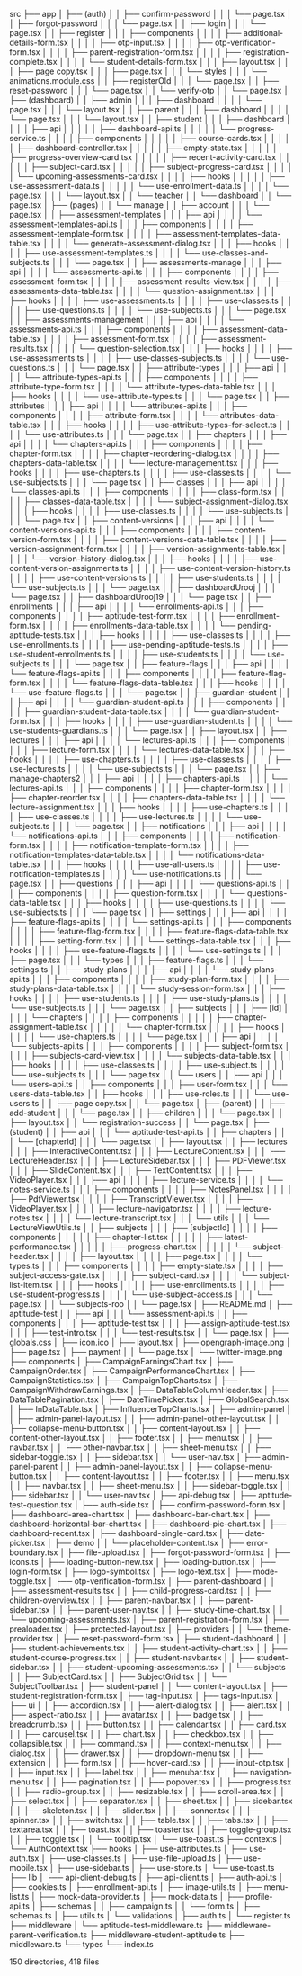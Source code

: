 src
├── app
│   ├── (auth)
│   │   ├── confirm-password
│   │   │   └── page.tsx
│   │   ├── forgot-password
│   │   │   └── page.tsx
│   │   ├── login
│   │   │   └── page.tsx
│   │   ├── register
│   │   │   ├── components
│   │   │   │   ├── additional-details-form.tsx
│   │   │   │   ├── otp-input.tsx
│   │   │   │   ├── otp-verification-form.tsx
│   │   │   │   ├── parent-registration-form.tsx
│   │   │   │   ├── registration-complete.tsx
│   │   │   │   └── student-details-form.tsx
│   │   │   ├── layout.tsx
│   │   │   ├── page copy.tsx
│   │   │   ├── page.tsx
│   │   │   └── styles
│   │   │       └── animations.module.css
│   │   ├── registerOld
│   │   │   └── page.tsx
│   │   ├── reset-password
│   │   │   └── page.tsx
│   │   └── verify-otp
│   │       └── page.tsx
│   ├── (dashboard)
│   │   ├── admin
│   │   │   ├── dashboard
│   │   │   │   └── page.tsx
│   │   │   └── layout.tsx
│   │   ├── parent
│   │   │   ├── dashboard
│   │   │   │   └── page.tsx
│   │   │   └── layout.tsx
│   │   ├── student
│   │   │   ├── dashboard
│   │   │   │   ├── api
│   │   │   │   │   ├── dashboard-api.ts
│   │   │   │   │   └── progress-service.ts
│   │   │   │   ├── components
│   │   │   │   │   ├── course-cards.tsx
│   │   │   │   │   ├── dashboard-controller.tsx
│   │   │   │   │   ├── empty-state.tsx
│   │   │   │   │   ├── progress-overview-card.tsx
│   │   │   │   │   ├── recent-activity-card.tsx
│   │   │   │   │   ├── subject-card.tsx
│   │   │   │   │   ├── subject-progress-card.tsx
│   │   │   │   │   └── upcoming-assessments-card.tsx
│   │   │   │   ├── hooks
│   │   │   │   │   ├── use-assessment-data.ts
│   │   │   │   │   └── use-enrollment-data.ts
│   │   │   │   └── page.tsx
│   │   │   └── layout.tsx
│   │   └── teacher
│   │       └── dashboard
│   │           └── page.tsx
│   ├── (pages)
│   │   └── manage
│   │       ├── account
│   │       │   └── page.tsx
│   │       ├── assessment-templates
│   │       │   ├── api
│   │       │   │   └── assessment-templates-api.ts
│   │       │   ├── components
│   │       │   │   ├── assessment-template-form.tsx
│   │       │   │   ├── assessment-templates-data-table.tsx
│   │       │   │   └── generate-assessment-dialog.tsx
│   │       │   ├── hooks
│   │       │   │   ├── use-assessment-templates.ts
│   │       │   │   └── use-classes-and-subjects.ts
│   │       │   └── page.tsx
│   │       ├── assessments-manage
│   │       │   ├── api
│   │       │   │   └── assessments-api.ts
│   │       │   ├── components
│   │       │   │   ├── assessment-form.tsx
│   │       │   │   ├── assessment-results-view.tsx
│   │       │   │   ├── assessments-data-table.tsx
│   │       │   │   └── question-assignment.tsx
│   │       │   ├── hooks
│   │       │   │   ├── use-assessments.ts
│   │       │   │   ├── use-classes.ts
│   │       │   │   ├── use-questions.ts
│   │       │   │   └── use-subjects.ts
│   │       │   └── page.tsx
│   │       ├── assessments-management
│   │       │   ├── api
│   │       │   │   └── assessments-api.ts
│   │       │   ├── components
│   │       │   │   ├── assessment-data-table.tsx
│   │       │   │   ├── assessment-form.tsx
│   │       │   │   ├── assessment-results.tsx
│   │       │   │   └── question-selection.tsx
│   │       │   ├── hooks
│   │       │   │   ├── use-assessments.ts
│   │       │   │   ├── use-classes-subjects.ts
│   │       │   │   └── use-questions.ts
│   │       │   └── page.tsx
│   │       ├── attribute-types
│   │       │   ├── api
│   │       │   │   └── attribute-types-api.ts
│   │       │   ├── components
│   │       │   │   ├── attribute-type-form.tsx
│   │       │   │   └── attribute-types-data-table.tsx
│   │       │   ├── hooks
│   │       │   │   └── use-attribute-types.ts
│   │       │   └── page.tsx
│   │       ├── attributes
│   │       │   ├── api
│   │       │   │   └── attributes-api.ts
│   │       │   ├── components
│   │       │   │   ├── attribute-form.tsx
│   │       │   │   └── attributes-data-table.tsx
│   │       │   ├── hooks
│   │       │   │   ├── use-attribute-types-for-select.ts
│   │       │   │   └── use-attributes.ts
│   │       │   └── page.tsx
│   │       ├── chapters
│   │       │   ├── api
│   │       │   │   └── chapters-api.ts
│   │       │   ├── components
│   │       │   │   ├── chapter-form.tsx
│   │       │   │   ├── chapter-reordering-dialog.tsx
│   │       │   │   ├── chapters-data-table.tsx
│   │       │   │   └── lecture-management.tsx
│   │       │   ├── hooks
│   │       │   │   ├── use-chapters.ts
│   │       │   │   ├── use-classes.ts
│   │       │   │   └── use-subjects.ts
│   │       │   └── page.tsx
│   │       ├── classes
│   │       │   ├── api
│   │       │   │   └── classes-api.ts
│   │       │   ├── components
│   │       │   │   ├── class-form.tsx
│   │       │   │   ├── classes-data-table.tsx
│   │       │   │   └── subject-assignment-dialog.tsx
│   │       │   ├── hooks
│   │       │   │   ├── use-classes.ts
│   │       │   │   └── use-subjects.ts
│   │       │   └── page.tsx
│   │       ├── content-versions
│   │       │   ├── api
│   │       │   │   └── content-versions-api.ts
│   │       │   ├── components
│   │       │   │   ├── content-version-form.tsx
│   │       │   │   ├── content-versions-data-table.tsx
│   │       │   │   ├── version-assignment-form.tsx
│   │       │   │   ├── version-assignments-table.tsx
│   │       │   │   └── version-history-dialog.tsx
│   │       │   ├── hooks
│   │       │   │   ├── use-content-version-assignments.ts
│   │       │   │   ├── use-content-version-history.ts
│   │       │   │   ├── use-content-versions.ts
│   │       │   │   ├── use-students.ts
│   │       │   │   └── use-subjects.ts
│   │       │   └── page.tsx
│   │       ├── dashboardUrooj
│   │       │   └── page.tsx
│   │       ├── dashboardUrooj19
│   │       │   └── page.tsx
│   │       ├── enrollments
│   │       │   ├── api
│   │       │   │   └── enrollments-api.ts
│   │       │   ├── components
│   │       │   │   ├── aptitude-test-form.tsx
│   │       │   │   ├── enrollment-form.tsx
│   │       │   │   ├── enrollments-data-table.tsx
│   │       │   │   └── pending-aptitude-tests.tsx
│   │       │   ├── hooks
│   │       │   │   ├── use-classes.ts
│   │       │   │   ├── use-enrollments.ts
│   │       │   │   ├── use-pending-aptitude-tests.ts
│   │       │   │   ├── use-student-enrollments.ts
│   │       │   │   ├── use-students.ts
│   │       │   │   └── use-subjects.ts
│   │       │   └── page.tsx
│   │       ├── feature-flags
│   │       │   ├── api
│   │       │   │   └── feature-flags-api.ts
│   │       │   ├── components
│   │       │   │   ├── feature-flag-form.tsx
│   │       │   │   └── feature-flags-data-table.tsx
│   │       │   ├── hooks
│   │       │   │   └── use-feature-flags.ts
│   │       │   └── page.tsx
│   │       ├── guardian-student
│   │       │   ├── api
│   │       │   │   └── guardian-student-api.ts
│   │       │   ├── components
│   │       │   │   ├── guardian-student-data-table.tsx
│   │       │   │   └── guardian-student-form.tsx
│   │       │   ├── hooks
│   │       │   │   ├── use-guardian-student.ts
│   │       │   │   └── use-students-guardians.ts
│   │       │   └── page.tsx
│   │       ├── layout.tsx
│   │       ├── lectures
│   │       │   ├── api
│   │       │   │   └── lectures-api.ts
│   │       │   ├── components
│   │       │   │   ├── lecture-form.tsx
│   │       │   │   └── lectures-data-table.tsx
│   │       │   ├── hooks
│   │       │   │   ├── use-chapters.ts
│   │       │   │   ├── use-classes.ts
│   │       │   │   ├── use-lectures.ts
│   │       │   │   └── use-subjects.ts
│   │       │   └── page.tsx
│   │       ├── manage-chapters2
│   │       │   ├── api
│   │       │   │   ├── chapters-api.ts
│   │       │   │   └── lectures-api.ts
│   │       │   ├── components
│   │       │   │   ├── chapter-form.tsx
│   │       │   │   ├── chapter-reorder.tsx
│   │       │   │   ├── chapters-data-table.tsx
│   │       │   │   └── lecture-assignment.tsx
│   │       │   ├── hooks
│   │       │   │   ├── use-chapters.ts
│   │       │   │   ├── use-classes.ts
│   │       │   │   ├── use-lectures.ts
│   │       │   │   └── use-subjects.ts
│   │       │   └── page.tsx
│   │       ├── notifications
│   │       │   ├── api
│   │       │   │   └── notifications-api.ts
│   │       │   ├── components
│   │       │   │   ├── notification-form.tsx
│   │       │   │   ├── notification-template-form.tsx
│   │       │   │   ├── notification-templates-data-table.tsx
│   │       │   │   └── notifications-data-table.tsx
│   │       │   ├── hooks
│   │       │   │   ├── use-all-users.ts
│   │       │   │   ├── use-notification-templates.ts
│   │       │   │   └── use-notifications.ts
│   │       │   └── page.tsx
│   │       ├── questions
│   │       │   ├── api
│   │       │   │   └── questions-api.ts
│   │       │   ├── components
│   │       │   │   ├── question-form.tsx
│   │       │   │   └── questions-data-table.tsx
│   │       │   ├── hooks
│   │       │   │   ├── use-questions.ts
│   │       │   │   └── use-subjects.ts
│   │       │   └── page.tsx
│   │       ├── settings
│   │       │   ├── api
│   │       │   │   ├── feature-flags-api.ts
│   │       │   │   └── settings-api.ts
│   │       │   ├── components
│   │       │   │   ├── feature-flag-form.tsx
│   │       │   │   ├── feature-flags-data-table.tsx
│   │       │   │   ├── setting-form.tsx
│   │       │   │   └── settings-data-table.tsx
│   │       │   ├── hooks
│   │       │   │   ├── use-feature-flags.ts
│   │       │   │   └── use-settings.ts
│   │       │   ├── page.tsx
│   │       │   └── types
│   │       │       ├── feature-flags.ts
│   │       │       └── settings.ts
│   │       ├── study-plans
│   │       │   ├── api
│   │       │   │   └── study-plans-api.ts
│   │       │   ├── components
│   │       │   │   ├── study-plan-form.tsx
│   │       │   │   ├── study-plans-data-table.tsx
│   │       │   │   └── study-session-form.tsx
│   │       │   ├── hooks
│   │       │   │   ├── use-students.ts
│   │       │   │   ├── use-study-plans.ts
│   │       │   │   └── use-subjects.ts
│   │       │   └── page.tsx
│   │       ├── subjects
│   │       │   ├── [id]
│   │       │   │   └── chapters
│   │       │   │       ├── components
│   │       │   │       │   ├── chapter-assignment-table.tsx
│   │       │   │       │   └── chapter-form.tsx
│   │       │   │       ├── hooks
│   │       │   │       │   └── use-chapters.ts
│   │       │   │       └── page.tsx
│   │       │   ├── api
│   │       │   │   └── subjects-api.ts
│   │       │   ├── components
│   │       │   │   ├── subject-form.tsx
│   │       │   │   ├── subjects-card-view.tsx
│   │       │   │   └── subjects-data-table.tsx
│   │       │   ├── hooks
│   │       │   │   ├── use-classes.ts
│   │       │   │   ├── use-subject.ts
│   │       │   │   └── use-subjects.ts
│   │       │   └── page.tsx
│   │       └── users
│   │           ├── api
│   │           │   └── users-api.ts
│   │           ├── components
│   │           │   ├── user-form.tsx
│   │           │   └── users-data-table.tsx
│   │           ├── hooks
│   │           │   ├── use-roles.ts
│   │           │   └── use-users.ts
│   │           ├── page copy.tsx
│   │           └── page.tsx
│   ├── (parent)
│   │   ├── add-student
│   │   │   └── page.tsx
│   │   ├── children
│   │   │   └── page.tsx
│   │   ├── layout.tsx
│   │   └── registration-success
│   │       └── page.tsx
│   ├── (student)
│   │   ├── api
│   │   │   └── aptitude-test-api.ts
│   │   ├── chapters
│   │   │   └── [chapterId]
│   │   │       └── page.tsx
│   │   ├── layout.tsx
│   │   ├── lectures
│   │   │   ├── InteractiveContent.tsx
│   │   │   ├── LectureContent.tsx
│   │   │   ├── LectureHeader.tsx
│   │   │   ├── LectureSidebar.tsx
│   │   │   ├── PDFViewer.tsx
│   │   │   ├── SlideContent.tsx
│   │   │   ├── TextContent.tsx
│   │   │   ├── VideoPlayer.tsx
│   │   │   ├── api
│   │   │   │   ├── lecture-service.ts
│   │   │   │   └── notes-service.ts
│   │   │   ├── components
│   │   │   │   ├── NotesPanel.tsx
│   │   │   │   ├── PdfViewer.tsx
│   │   │   │   ├── TranscriptViewer.tsx
│   │   │   │   ├── VideoPlayer.tsx
│   │   │   │   ├── lecture-navigator.tsx
│   │   │   │   ├── lecture-notes.tsx
│   │   │   │   └── lecture-transcript.tsx
│   │   │   └── utils
│   │   │       └── LectureViewUtils.ts
│   │   ├── subjects
│   │   │   ├── [subjectId]
│   │   │   │   ├── components
│   │   │   │   │   ├── chapter-list.tsx
│   │   │   │   │   ├── latest-performance.tsx
│   │   │   │   │   ├── progress-chart.tsx
│   │   │   │   │   └── subject-header.tsx
│   │   │   │   ├── layout.tsx
│   │   │   │   ├── page.tsx
│   │   │   │   └── types.ts
│   │   │   ├── components
│   │   │   │   ├── empty-state.tsx
│   │   │   │   ├── subject-access-gate.tsx
│   │   │   │   ├── subject-card.tsx
│   │   │   │   └── subject-list-item.tsx
│   │   │   ├── hooks
│   │   │   │   ├── use-enrollments.ts
│   │   │   │   ├── use-student-progress.ts
│   │   │   │   └── use-subject-access.ts
│   │   │   └── page.tsx
│   │   └── subjects-roo
│   │       └── page.tsx
│   ├── README.md
│   ├── aptitude-test
│   │   ├── api
│   │   │   └── assessment-api.ts
│   │   ├── components
│   │   │   ├── aptitude-test.tsx
│   │   │   ├── assign-aptitude-test.tsx
│   │   │   ├── test-intro.tsx
│   │   │   └── test-results.tsx
│   │   └── page.tsx
│   ├── globals.css
│   ├── icon.ico
│   ├── layout.tsx
│   ├── opengraph-image.png
│   ├── page.tsx
│   ├── payment
│   │   └── page.tsx
│   └── twitter-image.png
├── components
│   ├── CampaignEarningsChart.tsx
│   ├── CampaignOrder.tsx
│   ├── CampaignPerformanceChart.tsx
│   ├── CampaignStatistics.tsx
│   ├── CampaignTopCharts.tsx
│   ├── CampaignWithdrawEarnings.tsx
│   ├── DataTableColumnHeader.tsx
│   ├── DataTablePagination.tsx
│   ├── DateTimePicker.tsx
│   ├── GlobalSearch.tsx
│   ├── InDataTable.tsx
│   ├── InfluencerTopCharts.tsx
│   ├── admin-panel
│   │   ├── admin-panel-layout.tsx
│   │   ├── admin-panel-other-layout.tsx
│   │   ├── collapse-menu-button.tsx
│   │   ├── content-layout.tsx
│   │   ├── content-other-layout.tsx
│   │   ├── footer.tsx
│   │   ├── menu.tsx
│   │   ├── navbar.tsx
│   │   ├── other-navbar.tsx
│   │   ├── sheet-menu.tsx
│   │   ├── sidebar-toggle.tsx
│   │   ├── sidebar.tsx
│   │   └── user-nav.tsx
│   ├── admin-panel-parent
│   │   ├── admin-panel-layout.tsx
│   │   ├── collapse-menu-button.tsx
│   │   ├── content-layout.tsx
│   │   ├── footer.tsx
│   │   ├── menu.tsx
│   │   ├── navbar.tsx
│   │   ├── sheet-menu.tsx
│   │   ├── sidebar-toggle.tsx
│   │   ├── sidebar.tsx
│   │   └── user-nav.tsx
│   ├── api-debug.tsx
│   ├── aptitude-test-question.tsx
│   ├── auth-side.tsx
│   ├── confirm-password-form.tsx
│   ├── dashboard-area-chart.tsx
│   ├── dashboard-bar-chart.tsx
│   ├── dashboard-horizontal-bar-chart.tsx
│   ├── dashboard-pie-chart.tsx
│   ├── dashboard-recent.tsx
│   ├── dashboard-single-card.tsx
│   ├── date-picker.tsx
│   ├── demo
│   │   └── placeholder-content.tsx
│   ├── error-boundary.tsx
│   ├── file-upload.tsx
│   ├── forgot-password-form.tsx
│   ├── icons.ts
│   ├── loading-button-new.tsx
│   ├── loading-button.tsx
│   ├── login-form.tsx
│   ├── logo-symbol.tsx
│   ├── logo-text.tsx
│   ├── mode-toggle.tsx
│   ├── otp-verification-form.tsx
│   ├── parent-dashboard
│   │   ├── assessment-results.tsx
│   │   ├── child-progress-card.tsx
│   │   ├── children-overview.tsx
│   │   ├── parent-navbar.tsx
│   │   ├── parent-sidebar.tsx
│   │   ├── parent-user-nav.tsx
│   │   ├── study-time-chart.tsx
│   │   └── upcoming-assessments.tsx
│   ├── parent-registration-form.tsx
│   ├── prealoader.tsx
│   ├── protected-layout.tsx
│   ├── providers
│   │   └── theme-provider.tsx
│   ├── reset-password-form.tsx
│   ├── student-dashboard
│   │   ├── student-achievements.tsx
│   │   ├── student-activity-chart.tsx
│   │   ├── student-course-progress.tsx
│   │   ├── student-navbar.tsx
│   │   ├── student-sidebar.tsx
│   │   ├── student-upcoming-assessments.tsx
│   │   └── subjects
│   │       ├── SubjectCard.tsx
│   │       ├── SubjectGrid.tsx
│   │       └── SubjectToolbar.tsx
│   ├── student-panel
│   │   └── content-layout.tsx
│   ├── student-registration-form.tsx
│   ├── tag-input.tsx
│   ├── tags-input.tsx
│   ├── ui
│   │   ├── accordion.tsx
│   │   ├── alert-dialog.tsx
│   │   ├── alert.tsx
│   │   ├── aspect-ratio.tsx
│   │   ├── avatar.tsx
│   │   ├── badge.tsx
│   │   ├── breadcrumb.tsx
│   │   ├── button.tsx
│   │   ├── calendar.tsx
│   │   ├── card.tsx
│   │   ├── carousel.tsx
│   │   ├── chart.tsx
│   │   ├── checkbox.tsx
│   │   ├── collapsible.tsx
│   │   ├── command.tsx
│   │   ├── context-menu.tsx
│   │   ├── dialog.tsx
│   │   ├── drawer.tsx
│   │   ├── dropdown-menu.tsx
│   │   ├── extension
│   │   ├── form.tsx
│   │   ├── hover-card.tsx
│   │   ├── input-otp.tsx
│   │   ├── input.tsx
│   │   ├── label.tsx
│   │   ├── menubar.tsx
│   │   ├── navigation-menu.tsx
│   │   ├── pagination.tsx
│   │   ├── popover.tsx
│   │   ├── progress.tsx
│   │   ├── radio-group.tsx
│   │   ├── resizable.tsx
│   │   ├── scroll-area.tsx
│   │   ├── select.tsx
│   │   ├── separator.tsx
│   │   ├── sheet.tsx
│   │   ├── sidebar.tsx
│   │   ├── skeleton.tsx
│   │   ├── slider.tsx
│   │   ├── sonner.tsx
│   │   ├── spinner.tsx
│   │   ├── switch.tsx
│   │   ├── table.tsx
│   │   ├── tabs.tsx
│   │   ├── textarea.tsx
│   │   ├── toast.tsx
│   │   ├── toaster.tsx
│   │   ├── toggle-group.tsx
│   │   ├── toggle.tsx
│   │   └── tooltip.tsx
│   └── use-toast.ts
├── contexts
│   └── AuthContext.tsx
├── hooks
│   ├── use-attributes.ts
│   ├── use-auth.tsx
│   ├── use-classes.ts
│   ├── use-file-upload.ts
│   ├── use-mobile.tsx
│   ├── use-sidebar.ts
│   ├── use-store.ts
│   └── use-toast.ts
├── lib
│   ├── api-client-debug.ts
│   ├── api-client.ts
│   ├── auth-api.ts
│   ├── cookies.ts
│   ├── enrollment-api.ts
│   ├── image-utils.ts
│   ├── menu-list.ts
│   ├── mock-data-provider.ts
│   ├── mock-data.ts
│   ├── profile-api.ts
│   ├── schemas
│   │   ├── campaign.ts
│   │   └── form.ts
│   ├── schemas.ts
│   ├── utils.ts
│   └── validations
│       ├── auth.ts
│       └── register.ts
├── middleware
│   └── aptitude-test-middleware.ts
├── middleware-parent-verification.ts
├── middleware-student-aptitude.ts
├── middleware.ts
└── types
    └── index.ts

150 directories, 418 files